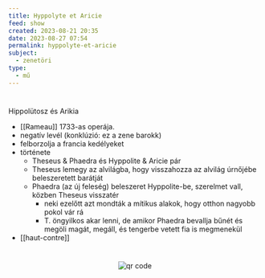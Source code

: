 ```yaml
---
title: Hyppolyte et Aricie
feed: show
created: 2023-08-21 20:35
date: 2023-08-27 07:54
permalink: hyppolyte-et-aricie
subject:
  - zenetöri
type:
  - mű
---
```

#
Hippolütosz és Arikia

- [[Rameau]] 1733-as operája.
- negatív levél (konklúzió: ez a zene barokk)
- felborzolja a francia kedélyeket
- története
	- Theseus & Phaedra és Hyppolite & Aricie pár
	- Theseus lemegy az alvilágba, hogy visszahozza az alvilág úrnőjébe beleszeretett barátját
	- Phaedra (az új feleség) beleszeret Hyppolite-be, szerelmet vall, közben Theseus visszatér
		- neki ezelőtt azt mondták a mítikus alakok, hogy otthon nagyobb pokol vár rá
		- T. öngyilkos akar lenni, de amikor Phaedra bevallja bűnét és megöli magát, megáll, és tengerbe vetett fia is megmenekül
- [[haut-contre]]



#
<p style="text-align: center;"><img src="https://chart.googleapis.com/chart?cht=qr&chl=https://notes.andrasdenes.com/hyppolyte-et-aricie&chs=180x180&choe=UTF-8&chld=L|2" alt="qr code"></p>

